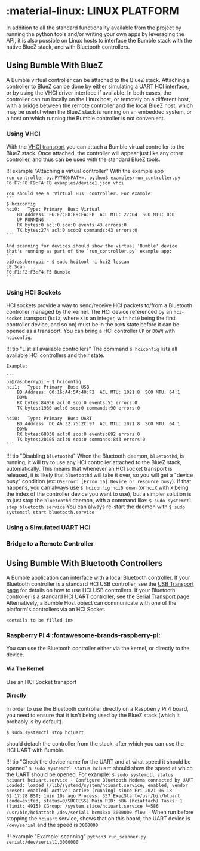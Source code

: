 :material-linux: LINUX PLATFORM
===============================

In addition to all the standard functionality available from the project by running the python tools and/or writing your own apps by leveraging the API, it is also possible on Linux hosts to interface the Bumble stack with the native BlueZ stack, and with Bluetooth controllers.

Using Bumble With BlueZ
-----------------------

A Bumble virtual controller can be attached to the BlueZ stack.
Attaching a controller to BlueZ can be done by either simulating a UART HCI interface, or by using the VHCI driver interface if available.
In both cases, the controller can run locally on the Linux host, or remotely on a different host, with a bridge between the remote controller and the local BlueZ host, which may be useful when the BlueZ stack is running on an embedded system, or a host on which running the Bumble controller is not convenient.

### Using VHCI

With the [VHCI transport](../transports/vhci.md) you can attach a Bumble virtual controller to the BlueZ stack. Once attached, the controller will appear just like any other controller, and thus can be used with the standard BlueZ tools.

!!! example "Attaching a virtual controller"
    With the example app `run_controller.py`:
    ```
    PYTHONPATH=. python3 examples/run_controller.py F6:F7:F8:F9:FA:FB examples/device1.json vhci
    ```
    
    You should see a 'Virtual Bus' controller. For example:
    ```
    $ hciconfig
    hci0:	Type: Primary  Bus: Virtual
        BD Address: F6:F7:F8:F9:FA:FB  ACL MTU: 27:64  SCO MTU: 0:0
        UP RUNNING 
        RX bytes:0 acl:0 sco:0 events:43 errors:0
        TX bytes:274 acl:0 sco:0 commands:43 errors:0
    ```

    And scanning for devices should show the virtual 'Bumble' device that's running as part of the `run_controller.py` example app:
    ```
    pi@raspberrypi:~ $ sudo hcitool -i hci2 lescan
    LE Scan ...
    F0:F1:F2:F3:F4:F5 Bumble
    ```

### Using HCI Sockets

HCI sockets provide a way to send/receive HCI packets to/from a Bluetooth controller managed by the kernel.
The HCI device referenced by an `hci-socket` transport (`hciX`, where `X` is an integer, with `hci0` being the first controller device, and so on) must be in the `DOWN` state before it can be opened as a transport.
You can bring a HCI controller `UP` or `DOWN` with `hciconfig`.

!!! tip "List all available controllers"
    The command
    ```
    $ hciconfig
    ```
    lists all available HCI controllers and their state.

    Example:

    ```
    pi@raspberrypi:~ $ hciconfig
    hci1:	Type: Primary  Bus: USB
        BD Address: 00:16:A4:5A:40:F2  ACL MTU: 1021:8  SCO MTU: 64:1
        DOWN 
        RX bytes:84056 acl:0 sco:0 events:51 errors:0
        TX bytes:1980 acl:0 sco:0 commands:90 errors:0

    hci0:	Type: Primary  Bus: UART
        BD Address: DC:A6:32:75:2C:97  ACL MTU: 1021:8  SCO MTU: 64:1
        DOWN 
        RX bytes:68038 acl:0 sco:0 events:692 errors:0
        TX bytes:20105 acl:0 sco:0 commands:843 errors:0
    ```

!!! tip "Disabling `bluetoothd`"
    When the Bluetooth daemon, `bluetoothd`, is running, it will try to use any HCI controller attached to the BlueZ stack, automatically. This means that whenever an HCI socket transport is released, it is likely that `bluetoothd` will take it over, so you will get a "device busy" condition (ex: `OSError: [Errno 16] Device or resource busy`). If that happens, you can always use 
    ```
    $ hciconfig hci0 down
    ``` 
    (or `hciX` with `X` being the index of the controller device you want to use), but a simpler solution is to just stop the `bluetoothd` daemon, with a command like:
    ```
    $ sudo systemctl stop bluetooth.service
    ```
    You can always re-start the daemon with
    ```
    $ sudo systemctl start bluetooth.service
    ```

### Using a Simulated UART HCI

### Bridge to a Remote Controller


Using Bumble With Bluetooth Controllers
---------------------------------------

A Bumble application can interface with a local Bluetooth controller.
If your Bluetooth controller is a standard HCI USB controller, see the [USB Transport page](../transports/usb.md) for details on how to use HCI USB controllers.
If your Bluetooth controller is a standard HCI UART controller, see the [Serial Transport page](../transports/serial.md).
Alternatively, a Bumble Host object can communicate with one of the platform's controllers via an HCI Socket.

`<details to be filled in>`

### Raspberry Pi 4 :fontawesome-brands-raspberry-pi:

You can use the Bluetooth controller either via the kernel, or directly to the device.

#### Via The Kernel

Use an HCI Socket transport

#### Directly
In order to use the Bluetooth controller directly on a Raspberry Pi 4 board, you need to ensure that it isn't being used by the BlueZ stack (which it probably is by default).

```
$ sudo systemctl stop hciuart
```
should detach the controller from the stack, after which you can use the HCI UART with Bumble.

!!! tip "Check the device name for the UART and at what speed it should be opened"
    ```
    $ sudo systemctl status hciuart
    ```
    should show the speed at which the UART should be opened.
    For example:
    ```
    $ sudo systemctl status hciuart
     hciuart.service - Configure Bluetooth Modems connected by UART
      Loaded: loaded (/lib/systemd/system/hciuart.service; enabled; vendor preset: enabled)
      Active: active (running) since Fri 2021-06-18 02:17:28 BST; 1min 10s ago
     Process: 357 ExecStart=/usr/bin/btuart (code=exited, status=0/SUCCESS)
    Main PID: 586 (hciattach)
       Tasks: 1 (limit: 4915)
      CGroup: /system.slice/hciuart.service
              └─586 /usr/bin/hciattach /dev/serial1 bcm43xx 3000000 flow -
    ```
    When run before stopping the `hciuart` service, shows that on this board, the UART device is `/dev/serial` and the speed is `3000000`

!!! example "Example: scanning"
    ```
    python3 run_scanner.py serial:/dev/serial1,3000000
    ```

